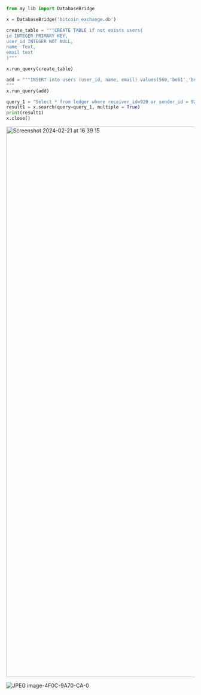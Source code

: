 ```py
from my_lib import DatabaseBridge

x = DatabaseBridge('bitcoin_exchange.db')

create_table = """CREATE TABLE if not exists users(
id INTEGER PRIMARY KEY,
user_id INTEGER NOT NULL, 
name  Text,
email text
)"""

x.run_query(create_table)

add = """INSERT into users (user_id, name, email) values(560,'bob1','bob1@123'),(371,'bob2','bob2@123'),(488,'bob3','bob3@123'),(561,'bob4','bob4@123'),(254,'bob5','bob5@123'),(920,'bob6','bob6@123'),(438,'bob7','bob7@123'),(744,'bob8','bob8@123'),(261,'bob9','bob9@123')
"""
x.run_query(add)

query_1 = "Select * from ledger where receiver_id=920 or sender_id = 920"
result1 = x.search(query=query_1, multiple = True)
print(result1)
x.close()
```
<img width="1470" alt="Screenshot 2024-02-21 at 16 39 15" src="https://github.com/NaomiRozenberg/unit-3-/assets/142605919/963a9213-6c37-425a-be15-bbe8f8fb6d7a">

![JPEG image-4F0C-9A70-CA-0](https://github.com/NaomiRozenberg/unit-3-/assets/142605919/020ffc10-8596-488f-bd16-4c8b7a0b3377)


